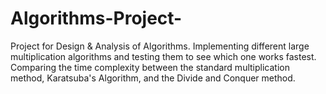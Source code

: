 # Algorithms-Project-
Project for Design &amp; Analysis of Algorithms. Implementing different large multiplication algorithms and testing them to see which one works fastest. 
Comparing the time complexity between the standard multiplication method, Karatsuba's Algorithm, and the Divide and Conquer method.

